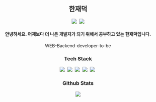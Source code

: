 <!-- 타이틀 -->
<h2 align="center">한재덕</h2> 
<div align="center">
<!--   <img src="https://hits.seeyoufarm.com/api/count/incr/badge.svg?url=https%3A%2F%2Fgithub.com%2Fjaedeokhan%2Fhit-counter&count_bg=%2379C83D&title_bg=%23555555&icon=&icon_color=%23E7E7E7&title=hits&edge_flat=false"/>&nbsp; -->
  <a href="mailto:hjaedeok@gmail.com"><img src="https://img.shields.io/badge/Gmail-d14836?style=flat-square&logo=Gmail&logoColor=white&link=mailto:hjaedeok@gmail.com"></a>&nbsp;
  <a href="https://co-deok.tistory.com/" target="_blank"><img src="http://img.shields.io/badge/-Blog-blue?style=flat-square&logo=0E9648&link=https://co-deok.tistory.com/"></a>
</div>

<!-- 인사말 -->
<h4 align="center">안녕하세요. 어제보다 더 나은 개발자가 되기 위해서 공부하고 있는 한재덕입니다.<br>
</h4>
<!--   빅데이터 공학과로 복수전공을 하고 프로그래밍을 처음 접하게 되었고, 생활코딩의 웹 강의를 보고 나서 웹에 입문하게 되었습니다.<br> 
  현재는 웹 백엔드 개발자가 되기 위해서 Java, Spring을 공부하며 Java로 코딩 테스트를 준비하고 있습니다. -->
<div align="center">
  <p>WEB-Backend-developer-to-be</p>
</div>

<!-- 기술 스택 -->
<h3 align="center">Tech Stack</h3>
<div align="center">
    <img src="https://img.shields.io/badge/Java-007396?style=flat-square&logo=Java&logoColor=white"/>&nbsp;
    <img src="https://img.shields.io/badge/Spring-6DB33F?style=flat-square&logo=Spring&logoColor=white"/>&nbsp;
    <img src="https://img.shields.io/badge/MySQL-4479A1?style=flat-square&logo=MySQL&logoColor=white"/>&nbsp;
    <img src="https://img.shields.io/badge/Ubuntu-E95420?style=flat-square&logo=Ubuntu&logoColor=white"/>&nbsp;
    <img src="https://img.shields.io/badge/AWS-FF9900?style=flat-square&logo=amazon-aws&logoColor=white"/>&nbsp;
</div>

<!-- Github 현황 -->
<h3 align="center">Github Stats</h3>
<div align="center">
   <img src="https://github-readme-stats.vercel.app/api?username=jaedeokhan&show_icons=true&theme=dracula"/>
</div>
